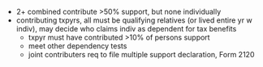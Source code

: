 - 2+ combined contribute >50% support, but none individually
- contributing txpyrs, all must be qualifying relatives (or lived entire yr w indiv), may decide who claims indiv as dependent for tax benefits
	- txpyr must have contributed >10% of persons support
	- meet other dependency tests
	- joint contributers req to file multiple support declaration, Form 2120